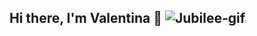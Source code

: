 ## Hi there, I'm Valentina 👋 ![Jubilee-gif](https://giffiles.alphacoders.com/127/12795.gif)<img src="https://giffiles.alphacoders.com/127/12795.gif" alt="Jubilee-gif" width="0.5%" height="0.5%">



<!--
**valenproz/valenproz** is a ✨ _special_ ✨ repository because its `README.md` (this file) appears on your GitHub profile.

Here are some ideas to get you started:

- 🔭 I’m currently working on ...
- 🌱 I’m currently learning ...
- 👯 I’m looking to collaborate on ...
- 🤔 I’m looking for help with ...
- 💬 Ask me about ...
- 📫 How to reach me: ...
- 😄 Pronouns: she/her
- ⚡ Fun fact: ...
-->
